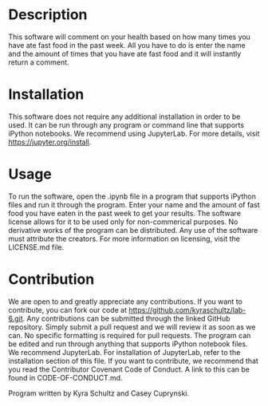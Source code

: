 # Description
This software will comment on your health based on how many times you have ate fast food in the past week. All you have to do is enter the name and the amount of times that you have ate fast food and it will instantly return a comment.

# Installation
This software does not require any additional installation in order to be used. It can be run through any program or command line that supports iPython notebooks. We recommend using JupyterLab. For more details, visit https://jupyter.org/install.

# Usage
To run the software, open the .ipynb file in a program that supports iPython files and run it through the program. Enter your name and the amount of fast food you have eaten in the past week to get your results.
The software license allows for it to be used only for non-commerical purposes. No derivative works of the program can be distributed. Any use of the software must attribute the creators. For more information on licensing, visit the LICENSE.md file.

# Contribution
We are open to and greatly appreciate any contributions. If you want to contribute, you can fork our code at https://github.com/kyraschultz/lab-6.git. Any contributions can be submitted through the linked GitHub repository. Simply submit a pull request and we will review it as soon as we can. No specific formatting is required for pull requests. The program can be edited and run through anything that supports iPython notebook files. We recommend JupyterLab. For installation of JupyterLab, refer to the installation section of this file. If you want to contribute, we recommend that you read the Contributor Covenant Code of Conduct. A link to this can be found in CODE-OF-CONDUCT.md.

Program written by Kyra Schultz and Casey Cuprynski.